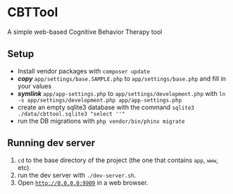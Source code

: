 CBTTool
===========

A simple web-based Cognitive Behavior Therapy tool


## Setup

- Install vendor packages with `composer update`
- ***copy*** `app/settings/base.SAMPLE.php` to `app/settings/base.php` and fill in your values
- ***symlink*** `app/app-settings.php` to `app/settings/development.php` with `ln -s app/settings/development.php app/app-settings.php`
- create an empty sqlite3 database with the command `sqlite3 ./data/cbttool.sqlite3 "select ''"`
- run the DB migrations with `php vendor/bin/phinx migrate`


## Running dev server

1. `cd` to the base directory of the project (the one that contains `app`, `www`, etc).
2. run the dev server with `./dev-server.sh`.
3. Open [`http://0.0.0.0:9909`](http://0.0.0.0:9909) in a web browser.
